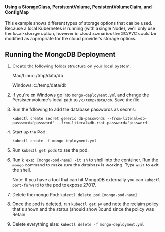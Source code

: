 #### Using a StorageClass, PersistentVolume, PersistentVolumeClaim, and ConfigMap

This example shows different types of storage options that can be used. Because a local Kubernetes is running (with a single Node), we'll
only use the local-storage option, however in cloud scenarios the SC/PVC could be modified as appropriate for the cloud provider's storage options.

## Running the MongoDB Deployment

1. Create the following folder structure on your local system:

    Mac/Linux: /tmp/data/db
    
    Windows:   c:/temp/data/db

2. If you're on Windows go into `mongo-deployment.yml` and change the PersistentVolume's local path to `/c/temp/data/db`. Save the file.

3. Run the following to add the database passwords as secrets:

    `kubectl create secret generic db-passwords --from-literal=db-password='password' --from-literal=db-root-password='password'`

4. Start up the Pod:

    `kubectl create -f mongo-deployment.yml`

5. Run `kubectl get pods` to see the pod.

6. Run `k exec [mongo-pod-name] -it sh` to shell into the container. Run the `mongo` command to make sure the database is working. Type `exit` to exit the shell.

    Note: If you have a tool that can hit MongoDB externally you can `kubectl port-forward` to the pod to expose 27017.

7. Delete the mongo Pod: `kubectl delete pod [mongo-pod-name]`

8. Once the pod is deleted, run `kubectl get pv` and note the reclaim policy that's shown and the status (should show Bound since the policy was Retain

9. Delete everything else: `kubectl delete -f mongo-deployment.yml`